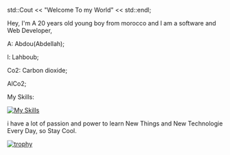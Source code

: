 std::Cout << "Welcome To my World" << std::endl;

Hey, I'm A 20 years old young boy from morocco and I am a software and Web Developer,

A: Abdou(Abdellah);

l: Lahboub;

Co2: Carbon dioxide;

AlCo2;

My Skills:

[![My Skills](https://skillicons.dev/icons?i=c,cpp,py,django,js,html,css,bootstrap,react,vscode)](https://skillicons.dev)

i have a lot of passion and power to learn New Things and New Technologie Every Day, so Stay Cool.

[![trophy](https://github-profile-trophy.vercel.app/?username=AlCo2)](https://github.com/AlCo2/github-profile-trophy)
